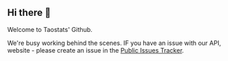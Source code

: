## Hi there 👋

Welcome to Taostats' Github.

We're busy working behind the scenes. IF you have an issue with our API, website - please create an issue in the [Public Issues Tracker](https://github.com/taostat/public-issues-tracker).
